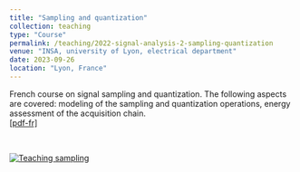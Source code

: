 ```yaml
---
title: "Sampling and quantization"
collection: teaching
type: "Course"
permalink: /teaching/2022-signal-analysis-2-sampling-quantization
venue: "INSA, university of Lyon, electrical department"
date: 2023-09-26
location: "Lyon, France"
---
```


French course on signal sampling and quantization. The following aspects are covered: modeling of the sampling and quantization operations, energy assessment of the acquisition chain.<br>
[[pdf-fr]](https://olivier-bernard-creatis.github.io//files//teaching_sampling_quantization_2023.pdf)

<br>

[![Teaching sampling](https://olivier-bernard-creatis.github.io//images//teaching_signal_modeling_2023.png)](https://olivier-bernard-creatis.github.io//files//teaching_sampling_quantization_2023.pdf)




